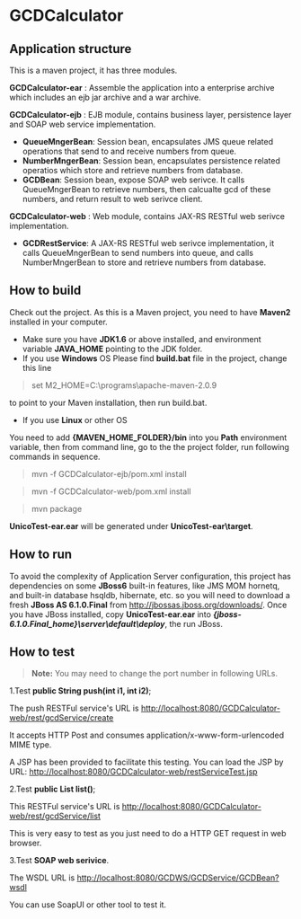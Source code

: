 # GCDCalculator

Application structure
-------------
This is a maven project, it has three modules.

**GCDCalculator-ear**
: Assemble the application into a enterprise archive which includes an ejb jar archive and a war archive.

**GCDCalculator-ejb**
: EJB module, contains business layer, persistence layer and SOAP web service implementation.

- **QueueMngerBean**: Session bean, encapsulates JMS queue related operations that send to and receive numbers from queue.
- **NumberMngerBean**: Session bean, encapsulates persistence related operatios which store and retrieve numbers from database.
- **GCDBean**: Session bean, expose SOAP web serivce. It calls QueueMngerBean to retrieve numbers, then calcualte gcd of these numbers, and return result to web serivce client. 
             
**GCDCalculator-web**
: Web module, contains JAX-RS RESTful web serivce implementation.

- **GCDRestService**: A JAX-RS RESTful web serivce implementation, it calls QueueMngerBean to send numbers into queue, and calls NumberMngerBean to store and retrieve numbers from database.

**How to build**
--------
Check out the project.
As this is a Maven project, you need to have **Maven2** installed in your computer.

- Make sure you have **JDK1.6** or above installed, and environment variable **JAVA_HOME** pointing to the JDK folder.
- If you use **Windows** OS
Please find **build.bat** file in the project, change this line 

> set M2_HOME=C:\programs\apache-maven-2.0.9  

to point to your Maven installation, then run build.bat.

- If you use **Linux** or other OS

You need to add **{MAVEN_HOME_FOLDER}/bin** into you **Path** environment variable, then from command line, go to the the project folder, run following commands in sequence.
  
  > mvn -f GCDCalculator-ejb/pom.xml install
  
  > mvn -f GCDCalculator-web/pom.xml install
  
  > mvn package

**UnicoTest-ear.ear** will be generated under **UnicoTest-ear\target**.

**How to run**
-----
To avoid the complexity of Application Server configuration, this project has dependencies on some **JBoss6** built-in features, like JMS MOM hornetq, and built-in database hsqldb, hibernate, etc.
so you will need to download a fresh **JBoss AS 6.1.0.Final** from http://jbossas.jboss.org/downloads/.
Once you have JBoss installed, copy **UnicoTest-ear.ear** into ***{jboss-6.1.0.Final_home}\server\default\deploy***, the run JBoss.

**How to test**
----
> **Note:** You may need to change the port number in following URLs.

1.Test **public String push(int i1, int i2)**;

The push RESTFul service's URL is [http://localhost:8080/GCDCalculator-web/rest/gcdService/create](http://localhost:8080/GCDCalculator-web/rest/gcdService/create)

It accepts HTTP Post and consumes application/x-www-form-urlencoded MIME type.

A JSP has been provided to facilitate this testing.
You can load the JSP by URL: [http://localhost:8080/GCDCalculator-web/restServiceTest.jsp](http://localhost:8080/GCDCalculator-web/restServiceTest.jsp)

2.Test **public List<Integer> list()**;

This RESTFul service's URL is [http://localhost:8080/GCDCalculator-web/rest/gcdService/list](http://localhost:8080/GCDCalculator-web/rest/gcdService/list)

This is very easy to test as you just need to do a HTTP GET request in web browser.

3.Test **SOAP web serivice**.

The WSDL URL is [http://localhost:8080/GCDWS/GCDService/GCDBean?wsdl](http://localhost:8080/GCDWS/GCDService/GCDBean?wsdl)

You can use SoapUI or other tool to test it.
